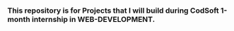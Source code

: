 <h3>
This repository is for Projects that I will build during CodSoft 1-month internship in WEB-DEVELOPMENT.
</h3>